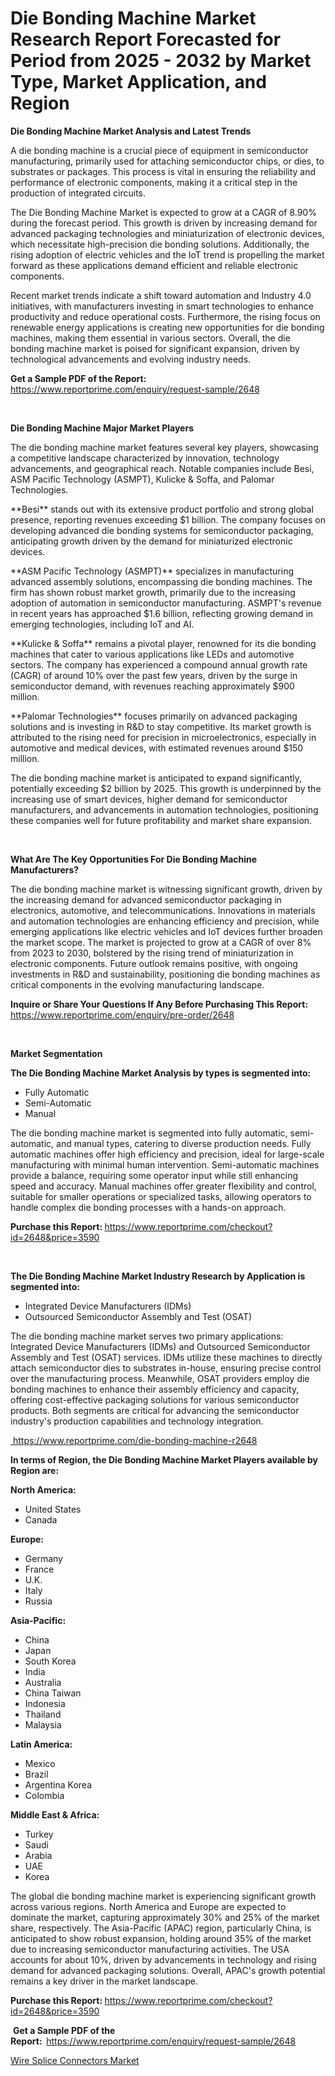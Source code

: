 <p><h1>Die Bonding Machine Market Research Report Forecasted for Period from 2025 -  2032 by Market Type, Market Application, and Region</h1></p><p><strong>Die Bonding Machine Market Analysis and Latest Trends</strong></p>
<p><p>A die bonding machine is a crucial piece of equipment in semiconductor manufacturing, primarily used for attaching semiconductor chips, or dies, to substrates or packages. This process is vital in ensuring the reliability and performance of electronic components, making it a critical step in the production of integrated circuits.</p><p>The Die Bonding Machine Market is expected to grow at a CAGR of 8.90% during the forecast period. This growth is driven by increasing demand for advanced packaging technologies and miniaturization of electronic devices, which necessitate high-precision die bonding solutions. Additionally, the rising adoption of electric vehicles and the IoT trend is propelling the market forward as these applications demand efficient and reliable electronic components.</p><p>Recent market trends indicate a shift toward automation and Industry 4.0 initiatives, with manufacturers investing in smart technologies to enhance productivity and reduce operational costs. Furthermore, the rising focus on renewable energy applications is creating new opportunities for die bonding machines, making them essential in various sectors. Overall, the die bonding machine market is poised for significant expansion, driven by technological advancements and evolving industry needs.</p></p>
<p><strong>Get a Sample PDF of the Report:&nbsp;</strong> <a href="https://www.reportprime.com/enquiry/request-sample/2648?utm_campaign=2476&utm_medium=2&utm_source=Github&utm_content=ia&utm_term=18032025&utm_id=die-bonding-machine">https://www.reportprime.com/enquiry/request-sample/2648</a></p>
<p>&nbsp;</p>
<p><strong>Die Bonding Machine Major Market Players</strong></p>
<p><p>The die bonding machine market features several key players, showcasing a competitive landscape characterized by innovation, technology advancements, and geographical reach. Notable companies include Besi, ASM Pacific Technology (ASMPT), Kulicke & Soffa, and Palomar Technologies. </p><p>**Besi** stands out with its extensive product portfolio and strong global presence, reporting revenues exceeding $1 billion. The company focuses on developing advanced die bonding systems for semiconductor packaging, anticipating growth driven by the demand for miniaturized electronic devices.</p><p>**ASM Pacific Technology (ASMPT)** specializes in manufacturing advanced assembly solutions, encompassing die bonding machines. The firm has shown robust market growth, primarily due to the increasing adoption of automation in semiconductor manufacturing. ASMPT's revenue in recent years has approached $1.6 billion, reflecting growing demand in emerging technologies, including IoT and AI.</p><p>**Kulicke & Soffa** remains a pivotal player, renowned for its die bonding machines that cater to various applications like LEDs and automotive sectors. The company has experienced a compound annual growth rate (CAGR) of around 10% over the past few years, driven by the surge in semiconductor demand, with revenues reaching approximately $900 million.</p><p>**Palomar Technologies** focuses primarily on advanced packaging solutions and is investing in R&D to stay competitive. Its market growth is attributed to the rising need for precision in microelectronics, especially in automotive and medical devices, with estimated revenues around $150 million.</p><p>The die bonding machine market is anticipated to expand significantly, potentially exceeding $2 billion by 2025. This growth is underpinned by the increasing use of smart devices, higher demand for semiconductor manufacturers, and advancements in automation technologies, positioning these companies well for future profitability and market share expansion.</p></p>
<p>&nbsp;</p>
<p><strong>What Are The Key Opportunities For Die Bonding Machine Manufacturers?</strong></p>
<p><p>The die bonding machine market is witnessing significant growth, driven by the increasing demand for advanced semiconductor packaging in electronics, automotive, and telecommunications. Innovations in materials and automation technologies are enhancing efficiency and precision, while emerging applications like electric vehicles and IoT devices further broaden the market scope. The market is projected to grow at a CAGR of over 8% from 2023 to 2030, bolstered by the rising trend of miniaturization in electronic components. Future outlook remains positive, with ongoing investments in R&D and sustainability, positioning die bonding machines as critical components in the evolving manufacturing landscape.</p></p>
<p><strong>Inquire or Share Your Questions If Any Before Purchasing This Report:</strong> <a href="https://www.reportprime.com/enquiry/pre-order/2648?utm_campaign=2476&utm_medium=2&utm_source=Github&utm_content=ia&utm_term=18032025&utm_id=die-bonding-machine">https://www.reportprime.com/enquiry/pre-order/2648</a></p>
<p>&nbsp;</p>
<p><strong>Market Segmentation</strong></p>
<p><strong>The Die Bonding Machine Market Analysis by types is segmented into:</strong></p>
<p><ul><li>Fully Automatic</li><li>Semi-Automatic</li><li>Manual</li></ul></p>
<p><p>The die bonding machine market is segmented into fully automatic, semi-automatic, and manual types, catering to diverse production needs. Fully automatic machines offer high efficiency and precision, ideal for large-scale manufacturing with minimal human intervention. Semi-automatic machines provide a balance, requiring some operator input while still enhancing speed and accuracy. Manual machines offer greater flexibility and control, suitable for smaller operations or specialized tasks, allowing operators to handle complex die bonding processes with a hands-on approach.</p></p>
<p><strong>Purchase this Report:&nbsp;</strong><a href="https://www.reportprime.com/checkout?id=2648&price=3590&utm_campaign=2476&utm_medium=2&utm_source=Github&utm_content=ia&utm_term=18032025&utm_id=die-bonding-machine">https://www.reportprime.com/checkout?id=2648&price=3590</a></p>
<p>&nbsp;</p>
<p><strong>The Die Bonding Machine Market Industry Research by Application is segmented into:</strong></p>
<p><ul><li>Integrated Device Manufacturers (IDMs)</li><li>Outsourced Semiconductor Assembly and Test (OSAT)</li></ul></p>
<p><p>The die bonding machine market serves two primary applications: Integrated Device Manufacturers (IDMs) and Outsourced Semiconductor Assembly and Test (OSAT) services. IDMs utilize these machines to directly attach semiconductor dies to substrates in-house, ensuring precise control over the manufacturing process. Meanwhile, OSAT providers employ die bonding machines to enhance their assembly efficiency and capacity, offering cost-effective packaging solutions for various semiconductor products. Both segments are critical for advancing the semiconductor industry's production capabilities and technology integration.</p></p>
<p><a href="https://www.reportprime.com/die-bonding-machine-r2648?utm_campaign=2476&utm_medium=2&utm_source=Github&utm_content=ia&utm_term=18032025&utm_id=die-bonding-machine">&nbsp;https://www.reportprime.com/die-bonding-machine-r2648</a></p>
<p><strong>In terms of Region, the Die Bonding Machine Market Players available by Region are:</strong></p>
<p>
    <p> <strong> North America: </strong>
        <ul>
            <li>United States</li>
            <li>Canada</li>
        </ul>
        </p> 
    <p> <strong> Europe: </strong>
        <ul>
            <li>Germany</li>
            <li>France</li>
            <li>U.K.</li>
            <li>Italy</li>
            <li>Russia</li>
        </ul>
        </p> 
    <p> <strong> Asia-Pacific: </strong>
        <ul>
            <li>China</li>
            <li>Japan</li>
            <li>South Korea</li>
            <li>India</li>
            <li>Australia</li>
            <li>China Taiwan</li>
            <li>Indonesia</li>
            <li>Thailand</li>
            <li>Malaysia</li>
        </ul>
        </p> 
    <p> <strong> Latin America: </strong>
        <ul>
            <li>Mexico</li>
            <li>Brazil</li>
            <li>Argentina Korea</li>
            <li>Colombia</li>
        </ul>
        </p> 
    <p> <strong> Middle East & Africa: </strong>
        <ul>
            <li>Turkey</li>
            <li>Saudi</li>
            <li>Arabia</li>
            <li>UAE</li>
            <li>Korea</li>
        </ul>
    </p>
    </p>
<p><p>The global die bonding machine market is experiencing significant growth across various regions. North America and Europe are expected to dominate the market, capturing approximately 30% and 25% of the market share, respectively. The Asia-Pacific (APAC) region, particularly China, is anticipated to show robust expansion, holding around 35% of the market due to increasing semiconductor manufacturing activities. The USA accounts for about 10%, driven by advancements in technology and rising demand for advanced packaging solutions. Overall, APAC's growth potential remains a key driver in the market landscape.</p></p>
<p><strong>Purchase this Report: </strong><a href="https://www.reportprime.com/checkout?id=2648&price=3590&utm_campaign=2476&utm_medium=2&utm_source=Github&utm_content=ia&utm_term=18032025&utm_id=die-bonding-machine">https://www.reportprime.com/checkout?id=2648&price=3590</a></p>
<p>&nbsp;<strong>Get a Sample PDF of the Report:&nbsp;&nbsp;</strong><a href="https://www.reportprime.com/enquiry/request-sample/2648?utm_campaign=2476&utm_medium=2&utm_source=Github&utm_content=ia&utm_term=18032025&utm_id=die-bonding-machine">https://www.reportprime.com/enquiry/request-sample/2648</a></p>
<p><strong></strong></p>
<p><p><a href="https://github.com/biandnikelrs/Market-Research-Report-List-1/blob/main/wire-splice-connectors-market.md?utm_campaign=2476&utm_medium=2&utm_source=Github&utm_content=ia&utm_term=18032025&utm_id=die-bonding-machine">Wire Splice Connectors Market</a></p></p>